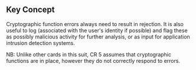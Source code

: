 ## Key Concept

Cryptographic function errors always need to result in rejection. It is also useful to log (associated with the user's identity if possible) and flag these as possibly malicious activity for further analysis, or as input for application intrusion detection systems.

NB: Unlike other cards in this suit, CR 5 assumes that cryptographic functions are in place, however they do not correctly respond to errors.
